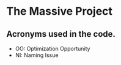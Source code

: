# The Massive Project

## Acronyms used in the code.

- OO: Optimization Opportunity
- NI: Naming Issue

